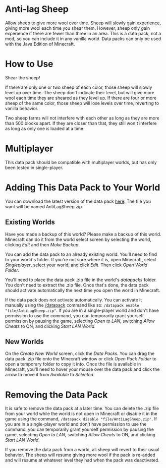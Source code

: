# Anti-lag Sheep

Allow sheep to give more wool over time. Sheep will slowly gain experience, giving more wool each time you shear them. However, sheep only gain experience if there are fewer than three in an area. This is a data pack, not a mod, so you can include it in any vanilla world. Data packs can only be used with the Java Edition of Minecraft.

# How to Use

Shear the sheep!

If there are only one or two sheep of each color, those sheep will slowly level up over time. The sheep don't indicate their level, but will give more wool each time they are sheared as they level up. If there are four or more sheep of the same color, those sheep will lose levels over time, reverting to vanilla behavior.

Two sheep farms will not interfere with each other as long as they are more than 500 blocks apart. If they are closer than that, they still won't interfere as long as only one is loaded at a time.

# Multiplayer

This data pack should be compatible with multiplayer worlds, but has only been tested in single-player.

# Adding This Data Pack to Your World

You can download the latest version of the data pack [here](https://github.com/Piper1618/Anti-lag-Sheep/releases/latest). The file you want will be named AntiLagSheep.zip

## Existing Worlds

Have you made a backup of this world? Please make a backup of this world. Minecraft can do it from the world select screen by selecting the world, clicking *Edit* and then *Make Backup*.

You can add the data pack to an already existing world. You'll need to find to your world's folder. If you're not sure where it is, open Minecraft, select *Singleplayer*, select your world, and click *Edit*. Then click *Open World Folder*.

You'll need to place the data pack .zip file in the world's *datapacks* folder. You don't need to extract the .zip file. Once that's done, the data pack should activate automatically the next time you open the world in Minecraft.

If the data pack does not activate automatically. You can activate it manually using the [/datapack](https://minecraft.fandom.com/wiki/Commands/datapack) command like so: `/datapack enable "file/AntiLagSheep.zip"`. If you are in a single-player world and don't have permission to use the command, you can temporarily grant yourself permission by pausing the game, selecting *Open to LAN*, switching *Allow Cheats* to ON, and clicking *Start LAN World*.

## New Worlds

On the *Create New World* screen, click the *Data Packs*. You can drag the data pack .zip file onto the Minecraft window or click *Open Pack Folder* to open a temporary folder to copy it into. Once the file is available in Minecraft, you'll need to hover your mouse over the data pack and click the arrow to move it from *Available* to *Selected*.

# Removing the Data Pack

It is safe to remove the data pack at a later time. You can delete the .zip file from your world while the world is not open in Minecraft or disable it in the game using the command, `/datapack disable "file/AntiLagSheep.zip"`. If you are in a single-player world and don't have permission to use the command, you can temporarily grant yourself permission by pausing the game, selecting *Open to LAN*, switching *Allow Cheats* to ON, and clicking *Start LAN World*.

If you remove the data pack from a world, all sheep will revert to their usual behavior. The sheep will resume giving more wool if the pack is re-added and will resume at whatever level they had when the pack was deactivated.